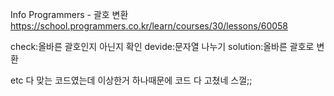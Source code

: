 Info
Programmers - 괄호 변환 https://school.programmers.co.kr/learn/courses/30/lessons/60058

check:올바른 괄호인지 아닌지 확인
devide:문자열 나누기
solution:올바른 괄호로 변환 

etc
다 맞는 코드였는데 이상한거 하나때문에 코드 다 고쳤네 스껄;;